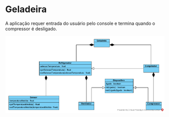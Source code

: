 # Geladeira

A aplicação requer entrada do usuário pelo console e termina quando o compressor é desligado.

![image](geladeira-uml.png)
